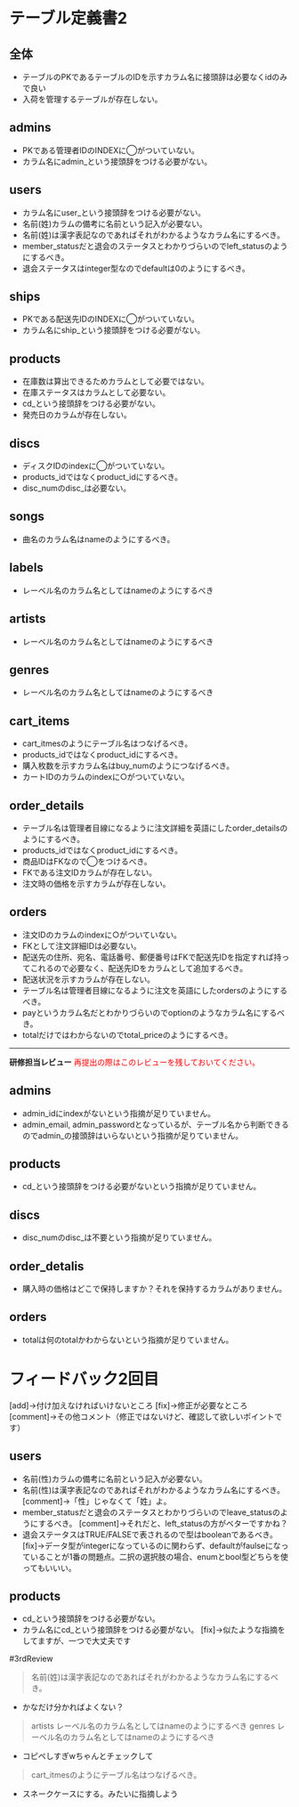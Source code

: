 # テーブル定義書2
## 全体
- テーブルのPKであるテーブルのIDを示すカラム名に接頭辞は必要なくidのみで良い
- 入荷を管理するテーブルが存在しない。

## admins
- PKである管理者IDのINDEXに◯がついていない。
- カラム名にadmin_という接頭辞をつける必要がない。

## users
- カラム名にuser_という接頭辞をつける必要がない。
- 名前(姓)カラムの備考に名前という記入が必要ない。
- 名前(姓)は漢字表記なのであればそれがわかるようなカラム名にするべき。
- member_statusだと退会のステータスとわかりづらいのでleft_statusのようにするべき。
- 退会ステータスはinteger型なのでdefaultは0のようにするべき。

## ships
- PKである配送先IDのINDEXに◯がついていない。
- カラム名にship_という接頭辞をつける必要がない。

## products
- 在庫数は算出できるためカラムとして必要ではない。
- 在庫ステータスはカラムとして必要ない。
- cd_という接頭辞をつける必要がない。
- 発売日のカラムが存在しない。

## discs
- ディスクIDのindexに◯がついていない。
- products_idではなくproduct_idにするべき。
- disc_numのdisc_は必要ない。

## songs
- 曲名のカラム名はnameのようにするべき。

## labels
- レーベル名のカラム名としてはnameのようにするべき

## artists
- レーベル名のカラム名としてはnameのようにするべき

## genres
- レーベル名のカラム名としてはnameのようにするべき

## cart_items
- cart_itmesのようにテーブル名はつなげるべき。
- products_idではなくproduct_idにするべき。
- 購入枚数を示すカラム名はbuy_numのようにつなげるべき。
- カートIDのカラムのindexに○がついていない。

## order_details
- テーブル名は管理者目線になるように注文詳細を英語にしたorder_detailsのようにするべき。
- products_idではなくproduct_idにするべき。
- 商品IDはFKなので◯をつけるべき。
- FKである注文IDカラムが存在しない。
- 注文時の価格を示すカラムが存在しない。

## orders
- 注文IDのカラムのindexに○がついていない。
- FKとして注文詳細IDは必要ない。
- 配送先の住所、宛名、電話番号、郵便番号はFKで配送先IDを指定すれば持ってこれるので必要なく、配送先IDをカラムとして追加するべき。
- 配送状況を示すカラムが存在しない。
- テーブル名は管理者目線になるように注文を英語にしたordersのようにするべき。
- payというカラム名だとわかりづらいのでoptionのようなカラム名にするべき。
- totalだけではわからないのでtotal_priceのようにするべき。


---

**研修担当レビュー**
<font color="Red">再提出の際はこのレビューを残しておいてください。</font>

## admins

- admin_idにindexがないという指摘が足りていません。
- admin_email, admin_passwordとなっているが、テーブル名から判断できるのでadmin_の接頭辞はいらないという指摘が足りていません。

## products

- cd_という接頭辞をつける必要がないという指摘が足りていません。

## discs

- disc_numのdisc_は不要という指摘が足りていません。

## order_detalis

- 購入時の価格はどこで保持しますか？それを保持するカラムがありません。

## orders

- totalは何のtotalかわからないという指摘が足りていません。


# フィードバック2回目
[add]→付け加えなければいけないところ
[fix]→修正が必要なところ
[comment]→その他コメント（修正ではないけど、確認して欲しいポイントです）

## users
- 名前(性)カラムの備考に名前という記入が必要ない。
- 名前(性)は漢字表記なのであればそれがわかるようなカラム名にするべき。
[comment]→「性」じゃなくて「姓」よ。
- member_statusだと退会のステータスとわかりづらいのでleave_statusのようにするべき。
[comment]→それだと、left_statusの方がベターですかね？
- 退会ステータスはTRUE/FALSEで表されるので型はbooleanであるべき。
[fix]→データ型がintegerになっているのに関わらず、defaultがfaulseになっていることが1番の問題点。二択の選択肢の場合、enumとbool型どちらを使ってもいいい。

## products
- cd_という接頭辞をつける必要がない。
- カラム名にcd_という接頭辞をつける必要がない。
[fix]→似たような指摘をしてますが、一つで大丈夫です

#3rdReview



>名前(姓)は漢字表記なのであればそれがわかるようなカラム名にするべき。
- かなだけ分かればよくない？

>artists
レーベル名のカラム名としてはnameのようにするべき
genres
レーベル名のカラム名としてはnameのようにするべき

- コピペしすぎwちゃんとチェックして

>cart_itmesのようにテーブル名はつなげるべき。
- スネークケースにする。みたいに指摘しよう
